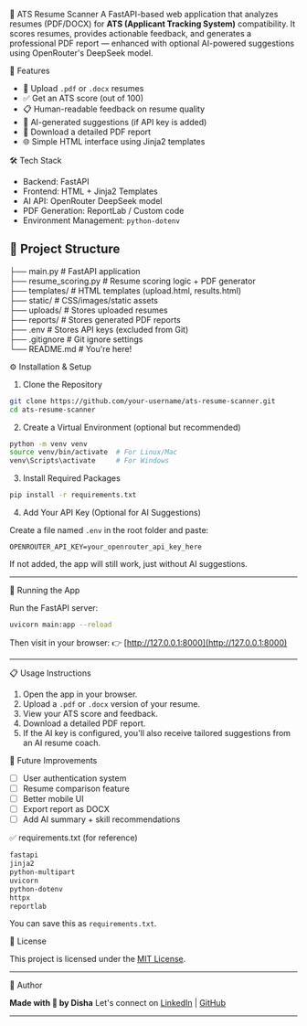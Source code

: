 🧠 ATS Resume Scanner
A FastAPI-based web application that analyzes resumes (PDF/DOCX) for **ATS (Applicant Tracking System)** compatibility. It scores resumes, provides actionable feedback, and generates a professional PDF report — enhanced with optional AI-powered suggestions using OpenRouter's DeepSeek model.

🚀 Features
* 📄 Upload `.pdf` or `.docx` resumes
* ✅ Get an ATS score (out of 100)
* 📋 Human-readable feedback on resume quality
* 🧠 AI-generated suggestions (if API key is added)
* 📄 Download a detailed PDF report
* 🌐 Simple HTML interface using Jinja2 templates


🛠️ Tech Stack
* Backend: FastAPI
* Frontend: HTML + Jinja2 Templates
* AI API: OpenRouter DeepSeek model
* PDF Generation: ReportLab / Custom code
* Environment Management: `python-dotenv`

## 📂 Project Structure
├── main.py                  # FastAPI application  
├── resume_scoring.py        # Resume scoring logic + PDF generator  
├── templates/               # HTML templates (upload.html, results.html)  
├── static/                  # CSS/images/static assets  
├── uploads/                 # Stores uploaded resumes  
├── reports/                 # Stores generated PDF reports  
├── .env                     # Stores API keys (excluded from Git)  
├── .gitignore               # Git ignore settings  
└── README.md                # You're here!


⚙️ Installation & Setup
1. Clone the Repository

```bash
git clone https://github.com/your-username/ats-resume-scanner.git
cd ats-resume-scanner
```

 2. Create a Virtual Environment (optional but recommended)

```bash
python -m venv venv
source venv/bin/activate  # For Linux/Mac
venv\Scripts\activate     # For Windows
```

 3. Install Required Packages

```bash
pip install -r requirements.txt
```

4. Add Your API Key (Optional for AI Suggestions)

Create a file named `.env` in the root folder and paste:

```
OPENROUTER_API_KEY=your_openrouter_api_key_here
```

If not added, the app will still work, just without AI suggestions.

---

 🧪 Running the App

Run the FastAPI server:

```bash
uvicorn main:app --reload
```

Then visit in your browser:
👉 [http://127.0.0.1:8000](http://127.0.0.1:8000)

---

📋 Usage Instructions
1. Open the app in your browser.
2. Upload a `.pdf` or `.docx` version of your resume.
3. View your ATS score and feedback.
4. Download a detailed PDF report.
5. If the AI key is configured, you'll also receive tailored suggestions from an AI resume coach.

📌 Future Improvements
* [ ] User authentication system
* [ ] Resume comparison feature
* [ ] Better mobile UI
* [ ] Export report as DOCX
* [ ] Add AI summary + skill recommendations

✅ requirements.txt (for reference)

```txt
fastapi
jinja2
python-multipart
uvicorn
python-dotenv
httpx
reportlab
```

You can save this as `requirements.txt`.

📄 License

This project is licensed under the [MIT License](LICENSE).

---

🤛️ Author

**Made with 💙 by Disha**
Let's connect on [LinkedIn](https://www.linkedin.com) | [GitHub](https://github.com)

---
